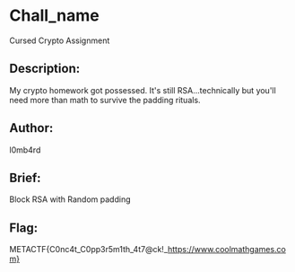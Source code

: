 # Chall_name 
Cursed Crypto Assignment

## Description: 
My crypto homework got possessed. It's still RSA...technically but you'll need more than math to survive the padding rituals.


## Author: 
l0mb4rd

## Brief: 
Block RSA with Random padding

## Flag: 
METACTF{C0nc4t_C0pp3r5m1th_4t7@ck!_https://www.coolmathgames.com}
